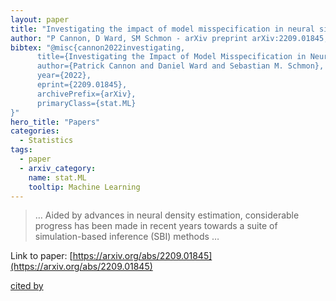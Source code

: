```yaml
---
layout: paper
title: "Investigating the impact of model misspecification in neural simulation-based inference"
author: "P Cannon, D Ward, SM Schmon - arXiv preprint arXiv:2209.01845, 2022 - arxiv.org"
bibtex: "@misc{cannon2022investigating,
      title={Investigating the Impact of Model Misspecification in Neural Simulation-based Inference}, 
      author={Patrick Cannon and Daniel Ward and Sebastian M. Schmon},
      year={2022},
      eprint={2209.01845},
      archivePrefix={arXiv},
      primaryClass={stat.ML}
}"
hero_title: "Papers"
categories:
  - Statistics
tags:
  - paper
  - arxiv_category:
    name: stat.ML
    tooltip: Machine Learning
---
```

>… Aided by advances in neural density estimation, considerable progress has been made in recent years towards a suite of simulation-based inference (SBI) methods …

Link to paper: [https://arxiv.org/abs/2209.01845](https://arxiv.org/abs/2209.01845)

[cited by](https://scholar.google.com/scholar?cites=16688827470381975843&as_sdt=5,44&sciodt=0,44&hl=en&num=20)
